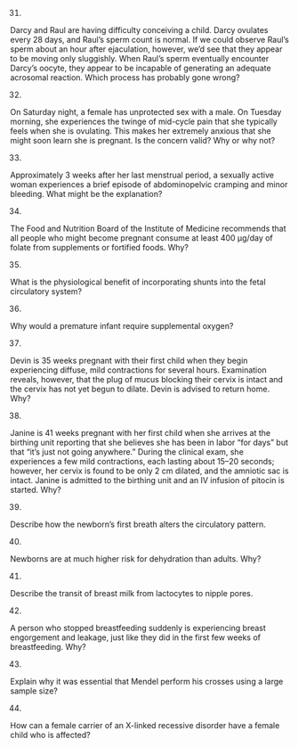 31. 

Darcy and Raul are having difficulty conceiving a child. Darcy ovulates every
28 days, and Raul’s sperm count is normal. If we could observe Raul’s sperm
about an hour after ejaculation, however, we’d see that they appear to be
moving only sluggishly. When Raul’s sperm eventually encounter Darcy’s oocyte,
they appear to be incapable of generating an adequate acrosomal reaction.
Which process has probably gone wrong?

32. 

On Saturday night, a female has unprotected sex with a male. On Tuesday
morning, she experiences the twinge of mid-cycle pain that she typically feels
when she is ovulating. This makes her extremely anxious that she might soon
learn she is pregnant. Is the concern valid? Why or why not?

33. 

Approximately 3 weeks after her last menstrual period, a sexually active woman
experiences a brief episode of abdominopelvic cramping and minor bleeding.
What might be the explanation?

34. 

The Food and Nutrition Board of the Institute of Medicine recommends that all
people who might become pregnant consume at least 400 µg/day of folate from
supplements or fortified foods. Why?

35. 

What is the physiological benefit of incorporating shunts into the fetal
circulatory system?

36. 

Why would a premature infant require supplemental oxygen?

37. 

Devin is 35 weeks pregnant with their first child when they begin experiencing
diffuse, mild contractions for several hours. Examination reveals, however,
that the plug of mucus blocking their cervix is intact and the cervix has not
yet begun to dilate. Devin is advised to return home. Why?

38. 

Janine is 41 weeks pregnant with her first child when she arrives at the
birthing unit reporting that she believes she has been in labor “for days” but
that “it’s just not going anywhere.” During the clinical exam, she experiences
a few mild contractions, each lasting about 15–20 seconds; however, her cervix
is found to be only 2 cm dilated, and the amniotic sac is intact. Janine is
admitted to the birthing unit and an IV infusion of pitocin is started. Why?

39. 

Describe how the newborn’s first breath alters the circulatory pattern.

40. 

Newborns are at much higher risk for dehydration than adults. Why?

41. 

Describe the transit of breast milk from lactocytes to nipple pores.

42. 

A person who stopped breastfeeding suddenly is experiencing breast engorgement
and leakage, just like they did in the first few weeks of breastfeeding. Why?

43. 

Explain why it was essential that Mendel perform his crosses using a large
sample size?

44. 

How can a female carrier of an X-linked recessive disorder have a female child
who is affected?

